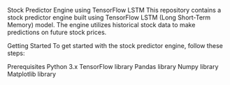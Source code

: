 Stock Predictor Engine using TensorFlow LSTM
This repository contains a stock predictor engine built using TensorFlow LSTM (Long Short-Term Memory) model. The engine utilizes historical stock data to make predictions on future stock prices.

Getting Started
To get started with the stock predictor engine, follow these steps:

Prerequisites
Python 3.x
TensorFlow library
Pandas library
Numpy library
Matplotlib library
